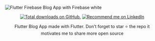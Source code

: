 ![Flutter Firebase Blog App with Firebase white](https://user-images.githubusercontent.com/55942632/77221041-00115f80-6b6c-11ea-961a-96a007f54eeb.png)

    
<p align="center">
  <a href="https://twitter.com/Theindianappguy">
    <img src="https://img.shields.io/github/stars/theindianappguy/flutter_blog?style=for-the-badge" alt="Total downloads on GitHub." /></a>
<a href="https://www.linkedin.com/in/lamsanskar/">
    <img src="https://img.shields.io/badge/Support-Recommed%2FEndorse%20me%20on%20Linkedin-yellow?style=for-the-badge&logo=linkedin" alt="Recommend me on LinkedIn" /></a>
</p>

<p align= "center">
Flutter Blog App made with Flutter. Don't forget to star ⭐ the repo it motivates me to share more open source
</p>

